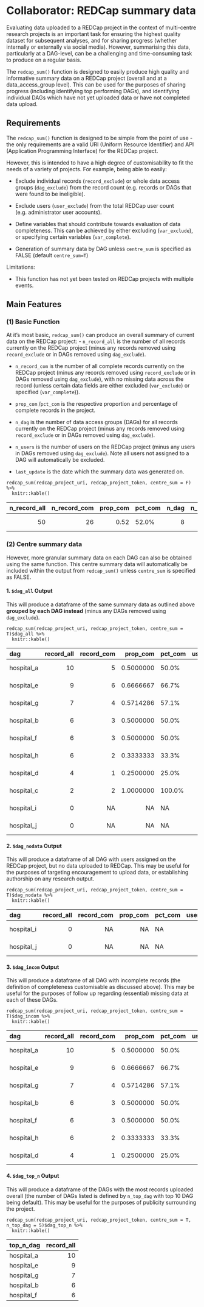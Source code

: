 Collaborator: REDCap summary data
=================================

Evaluating data uploaded to a REDCap project in the context of
multi-centre research projects is an important task for ensuring the
highest quality dataset for subsequent analyses, and for sharing
progress (whether internally or externally via social media). However,
summarising this data, particularly at a DAG-level, can be a challenging
and time-consuming task to produce on a regular basis.

The `redcap_sum()` function is designed to easily produce high quality
and informative summary data on a REDCap project (overall and at a
data\_access\_group level). This can be used for the purposes of sharing
progress (including identifying top performing DAGs), and identifying
individual DAGs which have not yet uploaded data or have not completed
data upload.

Requirements
------------

The `redcap_sum()` function is designed to be simple from the point of
use - the only requirements are a valid URI (Uniform Resource
Identifier) and API (Application Programming Interface) for the REDCap
project.

However, this is intended to have a high degree of customisability to
fit the needs of a variety of projects. For example, being able to
easily:

-   Exclude individual records (`record_exclude`) or whole data access
    groups (`dag_exclude`) from the record count (e.g. records or DAGs
    that were found to be ineligible).

-   Exclude users (`user_exclude`) from the total REDCap user count
    (e.g. administrator user accounts).

-   Define variables that should contribute towards evaluation of data
    completeness. This can be achieved by either excluding
    (`var_exclude`), or specifying certain variables (`var_complete`).

-   Generation of summary data by DAG unless `centre_sum` is specified
    as FALSE (default `centre_sum=T`)

Limitations:

-   This function has not yet been tested on REDCap projects with
    multiple events.

Main Features
-------------

### (1) Basic Function

At it’s most basic, `redcap_sum()` can produce an overall summary of
current data on the REDCap project: - `n_record_all` is the number of
all records currently on the REDCap project (minus any records removed
using `record_exclude` or in DAGs removed using `dag_exclude`).

-   `n_record_com` is the number of all complete records currently on
    the REDCap project (minus any records removed using `record_exclude`
    or in DAGs removed using `dag_exclude`), with no missing data across
    the record (unless certain data fields are either excluded
    (`var_exclude`) or specified (`var_complete`)).

-   `prop_com` /`pct_com` is the respective proportion and percentage of
    complete records in the project.

-   `n_dag` is the number of data access groups (DAGs) for all records
    currently on the REDCap project (minus any records removed using
    `record_exclude` or in DAGs removed using `dag_exclude`).

-   `n_users` is the number of users on the REDCap project (minus any
    users in DAGs removed using `dag_exclude`). Note all users not
    assigned to a DAG will automatically be excluded.

-   `last_update` is the date which the summary data was generated on.

<!-- -->

    redcap_sum(redcap_project_uri, redcap_project_token, centre_sum = F)  %>%
      knitr::kable()

<table>
<thead>
<tr class="header">
<th style="text-align: right;">n_record_all</th>
<th style="text-align: right;">n_record_com</th>
<th style="text-align: right;">prop_com</th>
<th style="text-align: left;">pct_com</th>
<th style="text-align: right;">n_dag</th>
<th style="text-align: right;">n_users</th>
<th style="text-align: left;">last_update</th>
</tr>
</thead>
<tbody>
<tr class="odd">
<td style="text-align: right;">50</td>
<td style="text-align: right;">26</td>
<td style="text-align: right;">0.52</td>
<td style="text-align: left;">52.0%</td>
<td style="text-align: right;">8</td>
<td style="text-align: right;">30</td>
<td style="text-align: left;">7-Nov-2018</td>
</tr>
</tbody>
</table>

### (2) Centre summary data

However, more granular summary data on each DAG can also be obtained
using the same function. This centre summary data will automatically be
included within the output from `redcap_sum()` unless `centre_sum` is
specified as FALSE.

#### 1. `$dag_all` Output

This will produce a dataframe of the same summary data as outlined above
**grouped by each DAG instead** (minus any DAGs removed using
`dag_exclude`).

    redcap_sum(redcap_project_uri, redcap_project_token, centre_sum = T)$dag_all %>%
      knitr::kable()

<table>
<thead>
<tr class="header">
<th style="text-align: left;">dag</th>
<th style="text-align: right;">record_all</th>
<th style="text-align: right;">record_com</th>
<th style="text-align: right;">prop_com</th>
<th style="text-align: left;">pct_com</th>
<th style="text-align: right;">user_all</th>
<th style="text-align: left;">last_update</th>
</tr>
</thead>
<tbody>
<tr class="odd">
<td style="text-align: left;">hospital_a</td>
<td style="text-align: right;">10</td>
<td style="text-align: right;">5</td>
<td style="text-align: right;">0.5000000</td>
<td style="text-align: left;">50.0%</td>
<td style="text-align: right;">3</td>
<td style="text-align: left;">7-Nov-2018</td>
</tr>
<tr class="even">
<td style="text-align: left;">hospital_e</td>
<td style="text-align: right;">9</td>
<td style="text-align: right;">6</td>
<td style="text-align: right;">0.6666667</td>
<td style="text-align: left;">66.7%</td>
<td style="text-align: right;">3</td>
<td style="text-align: left;">7-Nov-2018</td>
</tr>
<tr class="odd">
<td style="text-align: left;">hospital_g</td>
<td style="text-align: right;">7</td>
<td style="text-align: right;">4</td>
<td style="text-align: right;">0.5714286</td>
<td style="text-align: left;">57.1%</td>
<td style="text-align: right;">3</td>
<td style="text-align: left;">7-Nov-2018</td>
</tr>
<tr class="even">
<td style="text-align: left;">hospital_b</td>
<td style="text-align: right;">6</td>
<td style="text-align: right;">3</td>
<td style="text-align: right;">0.5000000</td>
<td style="text-align: left;">50.0%</td>
<td style="text-align: right;">3</td>
<td style="text-align: left;">7-Nov-2018</td>
</tr>
<tr class="odd">
<td style="text-align: left;">hospital_f</td>
<td style="text-align: right;">6</td>
<td style="text-align: right;">3</td>
<td style="text-align: right;">0.5000000</td>
<td style="text-align: left;">50.0%</td>
<td style="text-align: right;">3</td>
<td style="text-align: left;">7-Nov-2018</td>
</tr>
<tr class="even">
<td style="text-align: left;">hospital_h</td>
<td style="text-align: right;">6</td>
<td style="text-align: right;">2</td>
<td style="text-align: right;">0.3333333</td>
<td style="text-align: left;">33.3%</td>
<td style="text-align: right;">3</td>
<td style="text-align: left;">7-Nov-2018</td>
</tr>
<tr class="odd">
<td style="text-align: left;">hospital_d</td>
<td style="text-align: right;">4</td>
<td style="text-align: right;">1</td>
<td style="text-align: right;">0.2500000</td>
<td style="text-align: left;">25.0%</td>
<td style="text-align: right;">3</td>
<td style="text-align: left;">7-Nov-2018</td>
</tr>
<tr class="even">
<td style="text-align: left;">hospital_c</td>
<td style="text-align: right;">2</td>
<td style="text-align: right;">2</td>
<td style="text-align: right;">1.0000000</td>
<td style="text-align: left;">100.0%</td>
<td style="text-align: right;">2</td>
<td style="text-align: left;">7-Nov-2018</td>
</tr>
<tr class="odd">
<td style="text-align: left;">hospital_i</td>
<td style="text-align: right;">0</td>
<td style="text-align: right;">NA</td>
<td style="text-align: right;">NA</td>
<td style="text-align: left;">NA</td>
<td style="text-align: right;">3</td>
<td style="text-align: left;">7-Nov-2018</td>
</tr>
<tr class="even">
<td style="text-align: left;">hospital_j</td>
<td style="text-align: right;">0</td>
<td style="text-align: right;">NA</td>
<td style="text-align: right;">NA</td>
<td style="text-align: left;">NA</td>
<td style="text-align: right;">4</td>
<td style="text-align: left;">7-Nov-2018</td>
</tr>
</tbody>
</table>

#### 2. `$dag_nodata` Output

This will produce a dataframe of all DAG with users assigned on the
REDCap project, but no data uploaded to REDCap. This may be useful for
the purposes of targeting encouragement to upload data, or establishing
authorship on any research output.

    redcap_sum(redcap_project_uri, redcap_project_token, centre_sum = T)$dag_nodata %>%
      knitr::kable()

<table>
<thead>
<tr class="header">
<th style="text-align: left;">dag</th>
<th style="text-align: right;">record_all</th>
<th style="text-align: right;">record_com</th>
<th style="text-align: right;">prop_com</th>
<th style="text-align: left;">pct_com</th>
<th style="text-align: right;">user_all</th>
<th style="text-align: left;">last_update</th>
</tr>
</thead>
<tbody>
<tr class="odd">
<td style="text-align: left;">hospital_i</td>
<td style="text-align: right;">0</td>
<td style="text-align: right;">NA</td>
<td style="text-align: right;">NA</td>
<td style="text-align: left;">NA</td>
<td style="text-align: right;">3</td>
<td style="text-align: left;">7-Nov-2018</td>
</tr>
<tr class="even">
<td style="text-align: left;">hospital_j</td>
<td style="text-align: right;">0</td>
<td style="text-align: right;">NA</td>
<td style="text-align: right;">NA</td>
<td style="text-align: left;">NA</td>
<td style="text-align: right;">4</td>
<td style="text-align: left;">7-Nov-2018</td>
</tr>
</tbody>
</table>

#### 3. `$dag_incom` Output

This will produce a dataframe of all DAG with incomplete records (the
definition of completeness customisable as discussed above). This may be
useful for the purposes of follow up regarding (essential) missing data
at each of these DAGs.

    redcap_sum(redcap_project_uri, redcap_project_token, centre_sum = T)$dag_incom %>%
      knitr::kable()

<table>
<thead>
<tr class="header">
<th style="text-align: left;">dag</th>
<th style="text-align: right;">record_all</th>
<th style="text-align: right;">record_com</th>
<th style="text-align: right;">prop_com</th>
<th style="text-align: left;">pct_com</th>
<th style="text-align: right;">user_all</th>
<th style="text-align: left;">last_update</th>
</tr>
</thead>
<tbody>
<tr class="odd">
<td style="text-align: left;">hospital_a</td>
<td style="text-align: right;">10</td>
<td style="text-align: right;">5</td>
<td style="text-align: right;">0.5000000</td>
<td style="text-align: left;">50.0%</td>
<td style="text-align: right;">3</td>
<td style="text-align: left;">7-Nov-2018</td>
</tr>
<tr class="even">
<td style="text-align: left;">hospital_e</td>
<td style="text-align: right;">9</td>
<td style="text-align: right;">6</td>
<td style="text-align: right;">0.6666667</td>
<td style="text-align: left;">66.7%</td>
<td style="text-align: right;">3</td>
<td style="text-align: left;">7-Nov-2018</td>
</tr>
<tr class="odd">
<td style="text-align: left;">hospital_g</td>
<td style="text-align: right;">7</td>
<td style="text-align: right;">4</td>
<td style="text-align: right;">0.5714286</td>
<td style="text-align: left;">57.1%</td>
<td style="text-align: right;">3</td>
<td style="text-align: left;">7-Nov-2018</td>
</tr>
<tr class="even">
<td style="text-align: left;">hospital_b</td>
<td style="text-align: right;">6</td>
<td style="text-align: right;">3</td>
<td style="text-align: right;">0.5000000</td>
<td style="text-align: left;">50.0%</td>
<td style="text-align: right;">3</td>
<td style="text-align: left;">7-Nov-2018</td>
</tr>
<tr class="odd">
<td style="text-align: left;">hospital_f</td>
<td style="text-align: right;">6</td>
<td style="text-align: right;">3</td>
<td style="text-align: right;">0.5000000</td>
<td style="text-align: left;">50.0%</td>
<td style="text-align: right;">3</td>
<td style="text-align: left;">7-Nov-2018</td>
</tr>
<tr class="even">
<td style="text-align: left;">hospital_h</td>
<td style="text-align: right;">6</td>
<td style="text-align: right;">2</td>
<td style="text-align: right;">0.3333333</td>
<td style="text-align: left;">33.3%</td>
<td style="text-align: right;">3</td>
<td style="text-align: left;">7-Nov-2018</td>
</tr>
<tr class="odd">
<td style="text-align: left;">hospital_d</td>
<td style="text-align: right;">4</td>
<td style="text-align: right;">1</td>
<td style="text-align: right;">0.2500000</td>
<td style="text-align: left;">25.0%</td>
<td style="text-align: right;">3</td>
<td style="text-align: left;">7-Nov-2018</td>
</tr>
</tbody>
</table>

#### 4. `$dag_top_n` Output

This will produce a dataframe of the DAGs with the most records uploaded
overall (the number of DAGs listed is defined by `n_top_dag` with top 10
DAG being default). This may be useful for the purposes of publicity
surrounding the project.

    redcap_sum(redcap_project_uri, redcap_project_token, centre_sum = T, n_top_dag = 5)$dag_top_n %>%
      knitr::kable()

<table>
<thead>
<tr class="header">
<th style="text-align: left;">top_n_dag</th>
<th style="text-align: right;">record_all</th>
</tr>
</thead>
<tbody>
<tr class="odd">
<td style="text-align: left;">hospital_a</td>
<td style="text-align: right;">10</td>
</tr>
<tr class="even">
<td style="text-align: left;">hospital_e</td>
<td style="text-align: right;">9</td>
</tr>
<tr class="odd">
<td style="text-align: left;">hospital_g</td>
<td style="text-align: right;">7</td>
</tr>
<tr class="even">
<td style="text-align: left;">hospital_b</td>
<td style="text-align: right;">6</td>
</tr>
<tr class="odd">
<td style="text-align: left;">hospital_f</td>
<td style="text-align: right;">6</td>
</tr>
</tbody>
</table>
